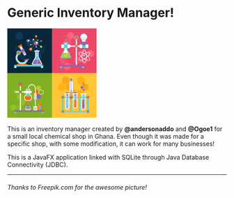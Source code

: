 # Generic Inventory Manager! 

<img src="docs/Chemical Cover image.jpg" width = "205" length = "205">

This is an inventory manager created by **@andersonaddo** and **@Ogoe1** for a small local chemical shop in Ghana.  Even though it was made for a specific shop, with some modification, it can work for many businesses!

This is a JavaFX application linked with SQLite through Java Database Connectivity (JDBC).

---
###### Thanks to Freepik.com for the awesome picture!
